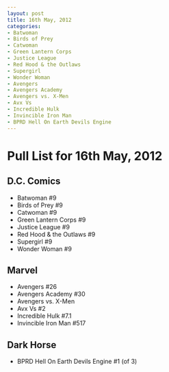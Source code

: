 ```yaml
---
layout: post
title: 16th May, 2012
categories:
- Batwoman
- Birds of Prey
- Catwoman
- Green Lantern Corps
- Justice League
- Red Hood & the Outlaws
- Supergirl
- Wonder Woman
- Avengers
- Avengers Academy
- Avengers vs. X-Men
- Avx Vs
- Incredible Hulk
- Invincible Iron Man
- BPRD Hell On Earth Devils Engine
---
```


# Pull List for 16th May, 2012

## D.C. Comics

* Batwoman #9
* Birds of Prey #9
* Catwoman #9
* Green Lantern Corps #9
* Justice League #9
* Red Hood & the Outlaws #9
* Supergirl #9
* Wonder Woman #9

## Marvel

* Avengers #26
* Avengers Academy #30
* Avengers vs. X-Men
* Avx Vs #2
* Incredible Hulk #7.1
* Invincible Iron Man #517

## Dark Horse

* BPRD Hell On Earth Devils Engine #1 (of 3)